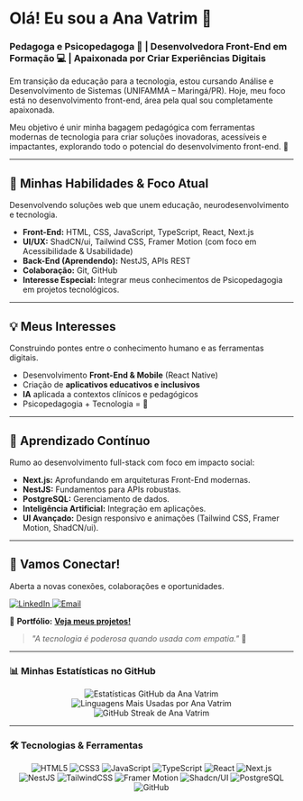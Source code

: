 # Olá! Eu sou a Ana Vatrim 👋

### Pedagoga e Psicopedagoga 🧠 | Desenvolvedora Front-End em Formação 💻 | Apaixonada por Criar Experiências Digitais

Em transição da educação para a tecnologia, estou cursando Análise e Desenvolvimento de Sistemas (UNIFAMMA – Maringá/PR). Hoje, meu foco está no desenvolvimento front-end, área pela qual sou completamente apaixonada.

Meu objetivo é unir minha bagagem pedagógica com ferramentas modernas de tecnologia para criar soluções inovadoras, acessíveis e impactantes, explorando todo o potencial do desenvolvimento front-end. 🚀


---

## 🚀 Minhas Habilidades & Foco Atual

Desenvolvendo soluções web que unem educação, neurodesenvolvimento e tecnologia.

* **Front-End:** HTML, CSS, JavaScript, TypeScript, React, Next.js
* **UI/UX:** ShadCN/ui, Tailwind CSS, Framer Motion (com foco em Acessibilidade & Usabilidade)
* **Back-End (Aprendendo):** NestJS, APIs REST
* **Colaboração:** Git, GitHub
* **Interesse Especial:** Integrar meus conhecimentos de Psicopedagogia em projetos tecnológicos.

---

## 💡 Meus Interesses

Construindo pontes entre o conhecimento humano e as ferramentas digitais.

* Desenvolvimento **Front-End & Mobile** (React Native)
* Criação de **aplicativos educativos e inclusivos**
* **IA** aplicada a contextos clínicos e pedagógicos
* Psicopedagogia + Tecnologia = 💛

---

## 🌱 Aprendizado Contínuo

Rumo ao desenvolvimento full-stack com foco em impacto social:

* **Next.js:** Aprofundando em arquiteturas Front-End modernas.
* **NestJS:** Fundamentos para APIs robustas.
* **PostgreSQL:** Gerenciamento de dados.
* **Inteligência Artificial:** Integração em aplicações.
* **UI Avançado:** Design responsivo e animações (Tailwind CSS, Framer Motion, ShadCN/ui).

---

## 💬 Vamos Conectar!

Aberta a novas conexões, colaborações e oportunidades.

<p align="left"> <a href="https://www.linkedin.com/in/anavatrim" target="_blank">
    <img src="https://img.shields.io/badge/LinkedIn-0077B5?style=for-the-badge&logo=linkedin&logoColor=white" alt="LinkedIn"/>
  </a>
  <a href="mailto:anavatrim@hotmail.com">
    <img src="https://img.shields.io/badge/Email-D14836?style=for-the-badge&logo=gmail&logoColor=white" alt="Email"/>
  </a>
</p>

🧠 **Portfólio:** [**Veja meus projetos!**](https://nextjs-portifolio-eosin.vercel.app)

> _"A tecnologia é poderosa quando usada com empatia."_ 🌱

---

### 📊 Minhas Estatísticas no GitHub

<p align="center">
  <img src="https://github-readme-stats.vercel.app/api?username=anavatrim&show_icons=true&theme=radical&hide_border=true&count_private=true" alt="Estatísticas GitHub da Ana Vatrim"/>
  <br/>
  <img src="https://github-readme-stats.vercel.app/api/top-langs/?username=anavatrim&layout=compact&theme=radical&hide_border=true" alt="Linguagens Mais Usadas por Ana Vatrim"/>
  <br/>
  <img src="http://github-readme-streak-stats.herokuapp.com?user=anavatrim&theme=radical" alt="GitHub Streak de Ana Vatrim"/>
</p>

---

### 🛠️ Tecnologias & Ferramentas

<p align="center">
  <img src="https://img.shields.io/badge/HTML5-E34F26?style=for-the-badge&logo=html5&logoColor=white" alt="HTML5" />
  <img src="https://img.shields.io/badge/CSS3-1572B6?style=for-the-badge&logo=css3&logoColor=white" alt="CSS3" />
  <img src="https://img.shields.io/badge/JavaScript-F7DF1E?style=for-the-badge&logo=javascript&logoColor=black" alt="JavaScript" />
  <img src="https://img.shields.io/badge/TypeScript-3178C6?style=for-the-badge&logo=typescript&logoColor=white" alt="TypeScript" />
  <img src="https://img.shields.io/badge/React-20232A?style=for-the-badge&logo=react&logoColor=61DAFB" alt="React" />
  <img src="https://img.shields.io/badge/Next.js-000000?style=for-the-badge&logo=next.js&logoColor=white" alt="Next.js" />
  <br/>
  <img src="https://img.shields.io/badge/NestJS-E0234E?style=for-the-badge&logo=nestjs&logoColor=white" alt="NestJS" />
  <img src="https://img.shields.io/badge/Tailwind_CSS-38B2AC?style=for-the-badge&logo=tailwind-css&logoColor=white" alt="TailwindCSS" />
  <img src="https://img.shields.io/badge/Framer_Motion-0055FF?style=for-the-badge&logo=framer&logoColor=white" alt="Framer Motion" />
  <img src="https://img.shields.io/badge/Shadcn%2FUI-000000?style=for-the-badge&logo=shadcnui&logoColor=white" alt="Shadcn/UI" />
  <img src="https://img.shields.io/badge/PostgreSQL-316192?style=for-the-badge&logo=postgresql&logoColor=white" alt="PostgreSQL" />
  <img src="https://img.shields.io/badge/GitHub-100000?style=for-the-badge&logo=github&logoColor=white" alt="GitHub" />
</p>
